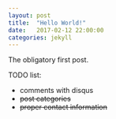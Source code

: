 ```yaml
---
layout: post
title:  "Hello World!"
date:   2017-02-12 22:00:00
categories: jekyll
---
```


The obligatory first post.

TODO list:

* comments with disqus
* <s>post categories</s>
* <s>proper contact information</s>
